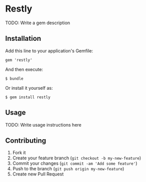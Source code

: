 # Restly

TODO: Write a gem description

## Installation

Add this line to your application's Gemfile:

    gem 'restly'

And then execute:

    $ bundle

Or install it yourself as:

    $ gem install restly

## Usage

TODO: Write usage instructions here

## Contributing

1. Fork it
2. Create your feature branch (`git checkout -b my-new-feature`)
3. Commit your changes (`git commit -am 'Add some feature'`)
4. Push to the branch (`git push origin my-new-feature`)
5. Create new Pull Request
